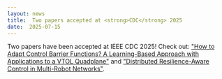 ```yaml
---
layout: news
title:  Two papers accepted at <strong>CDC</strong> 2025
date:  2025-07-15
---
```


Two papers have been accepted at IEEE CDC 2025! Check out: ["How to Adapt Control Barrier Functions? A Learning-Based Approach with Applications to a VTOL Quadplane"](/papers/2025-vtol-cdc.md) and ["Distributed Resilience-Aware Control in Multi-Robot Networks"](/papers/2025-resilience-aware_cdc.md).